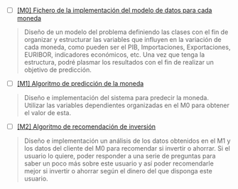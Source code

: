- [ ] [[M0] Fichero de la implementación del modelo de datos para cada moneda](https://github.com/ignaciotitos/IV---HealthForAll/milestone/1) 
> Diseño de un modelo del problema definiendo las clases con el fin de organizar y estructurar las variables que influyen en la variación de cada moneda, como pueden ser el PIB, Importaciones, Exportaciones, EURIBOR, indicadores económicos, etc. Una vez que tenga la estructura, podré plasmar los resultados con el fin de realizar un objetivo de predicción.
- [ ] [[M1] Algoritmo de predicción de la moneda](https://github.com/ignaciotitos/IV---HealthForAll/milestone/4)
> Diseño e implementación del sistema para predecir la moneda. Utilizar las variables dependientes organizadas en el M0 para obtener el valor de esta.
- [ ] [[M2] Algoritmo de recomendación de inversión](https://github.com/ignaciotitos/IV---HealthForAll/milestone/2)
> Diseño e implementación un análisis de los datos obtenidos en el M1 y los datos del cliente del M0 para recomendar si invertir o ahorrar. Si el usuario lo quiere, poder responder a una serie de preguntas para saber un poco más sobre este usuario y así poder recomendarle mejor si invertir o ahorrar según el dinero del que disponga este usuario.
